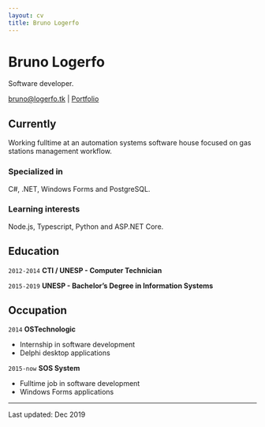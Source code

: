 ```yaml
---
layout: cv
title: Bruno Logerfo
---
```

# Bruno Logerfo
Software developer.

<div id="webaddress">
<a href="bruno@logerfo.tk">bruno@logerfo.tk</a>
| <a href="https://logerfo.tk">Portfolio</a>
</div>


## Currently

Working fulltime at an automation systems software house focused on gas stations management workflow.

### Specialized in

C#, .NET, Windows Forms and PostgreSQL.

### Learning interests

Node.js, Typescript, Python and ASP.NET Core.

## Education

`2012-2014`
__CTI / UNESP - Computer Technician__

`2015-2019`
__UNESP - Bachelor’s Degree in Information Systems__

## Occupation

`2014`
__OSTechnologic__

- Internship in software development
- Delphi desktop applications

`2015-now`
__SOS System__

- Fulltime job in software development
- Windows Forms applications

---
Last updated: Dec 2019
